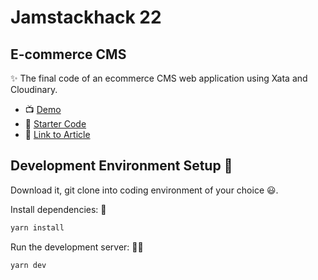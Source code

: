 # Jamstackhack 22

## E-commerce CMS

✨ The final code of an ecommerce CMS web application using Xata and Cloudinary.

- 📺 [Demo](https://jamstackhack-22.netlify.app)
- 🔦 [Starter Code](https://github.com/giridhar7632/ecommerce-cms-starter)
- 📝 [Link to Article](https://dev.to/hackmamba/how-to-build-a-full-stack-content-management-system-using-nextjs-xata-and-cloudinary-iaa)

## Development Environment Setup 🚀

Download it, git clone into coding environment of your choice 😃.

Install dependencies: 🔽

```bash
yarn install
```

Run the development server: 👨‍💻

```bash
yarn dev
```
